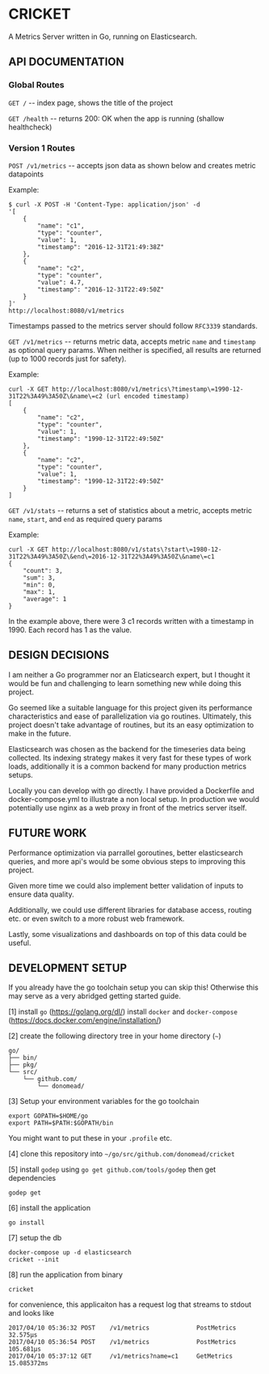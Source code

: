 # CRICKET

A Metrics Server written in Go, running on Elasticsearch.

## API DOCUMENTATION

### Global Routes

`GET /` -- index page, shows the title of the project

`GET /health` -- returns 200: OK when the app is running (shallow healthcheck)

### Version 1 Routes

`POST /v1/metrics` -- accepts json data as shown below and creates metric datapoints

Example:
```
$ curl -X POST -H 'Content-Type: application/json' -d
'[
	{
		"name": "c1",
		"type": "counter",
		"value": 1,
		"timestamp": "2016-12-31T21:49:38Z"
	},
	{
		"name": "c2",
		"type": "counter",
		"value": 4.7,
		"timestamp": "2016-12-31T22:49:50Z"
	}
]'
http://localhost:8080/v1/metrics
```
Timestamps passed to the metrics server should follow `RFC3339` standards.

`GET /v1/metrics` -- returns metric data, accepts metric `name` and `timestamp` as optional query params.
When neither is specified, all results are returned (up to 1000 records just for safety).

Example:
```
curl -X GET http://localhost:8080/v1/metrics\?timestamp\=1990-12-31T22%3A49%3A50Z\&name\=c2 (url encoded timestamp)
[
  	{
	    "name": "c2",
	    "type": "counter",
	    "value": 1,
	    "timestamp": "1990-12-31T22:49:50Z"
	},
	{
	    "name": "c2",
	    "type": "counter",
	    "value": 1,
	    "timestamp": "1990-12-31T22:49:50Z"
	}
]
```

`GET /v1/stats` -- returns a set of statistics about a metric, accepts metric `name`, `start`, and `end`
as required query params

Example:
```
curl -X GET http://localhost:8080/v1/stats\?start\=1980-12-31T22%3A49%3A50Z\&end\=2016-12-31T22%3A49%3A50Z\&name\=c1
{
	"count": 3,
	"sum": 3,
	"min": 0,
	"max": 1,
	"average": 1
}
```
In the example above, there were 3 c1 records written with a timestamp in 1990. Each record has 1 as the value.

## DESIGN DECISIONS

I am neither a Go programmer nor an Elaticsearch expert, but I thought it would be fun and challenging
to learn something new while doing this project.

Go seemed like a suitable language for this project given its performance characteristics and ease of parallelization
via go routines. Ultimately, this project doesn't take advantage of routines, but its an easy optimization to
make in the future.

Elasticsearch was chosen as the backend for the timeseries data being collected. Its indexing strategy makes
it very fast for these types of work loads, additionally it is a common backend for many production metrics setups.

Locally you can develop with go directly. I have provided a Dockerfile and docker-compose.yml to
illustrate a non local setup. In production we would potentially use nginx as a web proxy in front of the
metrics server itself.

## FUTURE WORK

Performance optimization via parrallel goroutines, better elasticsearch queries, and more api's would be some
obvious steps to improving this project.

Given more time we could also implement better validation of inputs to ensure data quality.

Additionally, we could use different libraries for database access, routing etc. or even switch to a
more robust web framework.

Lastly, some visualizations and dashboards on top of this data could be useful.

## DEVELOPMENT SETUP

If you already have the go toolchain setup you can skip this!
Otherwise this may serve as a very abridged getting started guide.

[1] install `go` (https://golang.org/dl/)
    install `docker` and `docker-compose` (https://docs.docker.com/engine/installation/)

[2] create the following directory tree in your home directory (`~`)
```
go/
├── bin/
├── pkg/
└── src/
    └── github.com/
    	└── donomead/
```

[3] Setup your environment variables for the go toolchain
```
export GOPATH=$HOME/go
export PATH=$PATH:$GOPATH/bin
```
You might want to put these in your `.profile` etc.

[4] clone this repository into `~/go/src/github.com/donomead/cricket`

[5] install `godep` using `go get github.com/tools/godep` then get dependencies
```
godep get
```

[6] install the application
```
go install
```

[7] setup the db
```
docker-compose up -d elasticsearch
cricket --init
```

[8] run the application from binary
```
cricket
```

for convenience, this applicaiton has a request log
that streams to stdout and looks like

```
2017/04/10 05:36:32 POST	/v1/metrics	            PostMetrics	32.575µs
2017/04/10 05:36:54 POST	/v1/metrics	            PostMetrics	105.681µs
2017/04/10 05:37:12 GET	    /v1/metrics?name=c1		GetMetrics	15.085372ms
```
